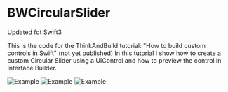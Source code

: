 BWCircularSlider
================

Updated fot Swift3

This is the code for the ThinkAndBuild tutorial: "How to build custom controls in Swift" (not yet published)
In this tutorial I show how to create a custom Circular Slider using a UIControl and how to preview the control in Interface Builder. 


![Example](http://www.thinkandbuild.it/gifs/circular1.png)
![Example](http://www.thinkandbuild.it/gifs/circular2.png)
![Example](http://www.thinkandbuild.it/gifs/circular3.png)
